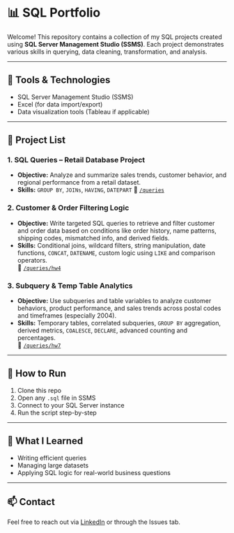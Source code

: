 # 📊 SQL Portfolio

Welcome! This repository contains a collection of my SQL projects created using **SQL Server Management Studio (SSMS)**. Each project demonstrates various skills in querying, data cleaning, transformation, and analysis.

---

## 🔧 Tools & Technologies
- SQL Server Management Studio (SSMS)
- Excel (for data import/export)
- Data visualization tools (Tableau if applicable)

---

## 📂 Project List

### 1. **SQL Queries – Retail Database Project**
- **Objective:** Analyze and summarize sales trends, customer behavior, and regional performance from a retail dataset.
- **Skills:** `GROUP BY`, `JOINs`, `HAVING`, `DATEPART`
📂 [`/queries`](./queries)

### 2. **Customer & Order Filtering Logic**
- **Objective:** Write targeted SQL queries to retrieve and filter customer and order data based on conditions like order history, name patterns, shipping codes, mismatched info, and derived fields.
- **Skills:** Conditional joins, wildcard filters, string manipulation, date functions, `CONCAT`, `DATENAME`, custom logic using `LIKE` and comparison operators.  
📂 [`/queries/hw4`](./queries/hw4)

### 3. **Subquery & Temp Table Analytics**
- **Objective:** Use subqueries and table variables to analyze customer behaviors, product performance, and sales trends across postal codes and timeframes (especially 2004).
- **Skills:** Temporary tables, correlated subqueries, `GROUP BY` aggregation, derived metrics, `COALESCE`, `DECLARE`, advanced counting and percentages.  
📂 [`/queries/hw7`](./queries/hw7)

---

## 📌 How to Run

1. Clone this repo
2. Open any `.sql` file in SSMS
3. Connect to your SQL Server instance
4. Run the script step-by-step

---

## 🧠 What I Learned

- Writing efficient queries
- Managing large datasets
- Applying SQL logic for real-world business questions

---

## 📫 Contact

Feel free to reach out via [LinkedIn](https://www.linkedin.com/in/YOURPROFILE/) or through the Issues tab.
